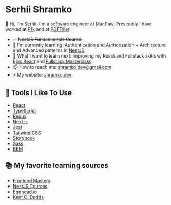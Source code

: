 # Serhii Shramko 

👋 Hi, I'm Serhii. I'm a software engineer at [MacPaw](https://macpaw.com/).
Previously I have worked at [P1k](https://p1k.org/) and at [PDFFiller](https://www.pdffiller.com/).

[//]: # (- 🔭 I’m currently working on:)
- :white_check_mark: ~~NestJS Fundamentals Course.~~
- 🌱 I’m currently learning: Authentication and Authorization + Architecture and Advanced patterns in [NestJS](https://courses.nestjs.com/)
- 🤔 What I want to learn next: Improving my React and Fullstack skills with [Epic React](https://epicreact.dev/) and [Fullstack Masterclass](https://www.newline.co/tinyhouse).
- 📫 How to reach me: shramko.dev@gmail.com
- ⚡ My website: [shramko.dev](https://shramko.dev/)

## 🔧 Tools I Like To Use

- [React](https://reactjs.org/)
- [TypeScript](https://www.typescriptlang.org/)
- [Redux](https://redux.js.org/)
- [Next.js](https://nextjs.org/)
- [Jest](https://jestjs.io/)
- [Tailwind CSS](https://tailwindcss.com)
- [Storybook](https://storybook.js.org/)
- [Sass](https://sass-lang.com/)
- [BEM](https://en.bem.info/methodology/)


## 📚 My favorite learning sources

- [Frontend Masters](https://frontendmasters.com/)
- [NestJS Courses](https://courses.nestjs.com/)
- [Egghead.io](https://egghead.io/)
- [Kent C. Dodds](https://kentcdodds.com/)

